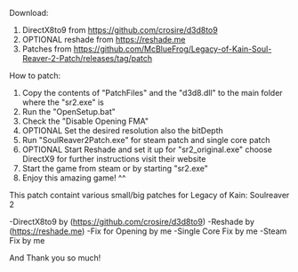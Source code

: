 Download:

1. DirectX8to9 from https://github.com/crosire/d3d8to9
2. OPTIONAL reshade from https://reshade.me
3. Patches from https://github.com/McBlueFrog/Legacy-of-Kain-Soul-Reaver-2-Patch/releases/tag/patch

How to patch:

1. Copy the contents of "PatchFiles" and the "d3d8.dll" to the main folder where the "sr2.exe" is
2. Run the "OpenSetup.bat"
3. Check the "Disable Opening FMA" 
4. OPTIONAL Set the desired resolution also the bitDepth
5. Run "SoulReaver2Patch.exe" for steam patch and single core patch
6. OPTIONAL Start Reshade and set it up for "sr2_original.exe" choose DirectX9 for further instructions visit their website
7. Start the game from steam or by starting "sr2.exe" 
8. Enjoy this amazing game! ^^

This patch containt various small/big patches for Legacy of Kain: Soulreaver 2

-DirectX8to9 by (https://github.com/crosire/d3d8to9)
-Reshade by (https://reshade.me)
-Fix for Opening by me
-Single Core Fix by me
-Steam Fix by me

And Thank you so much!

